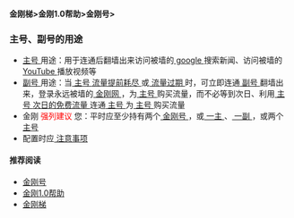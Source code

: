 #### 金刚梯>金刚1.0帮助>金刚号>
### 主号、副号的用途
- [ 主号 ](https://github.com/a2zitpro/web/blob/master/mainkkid.md)用途：用于连通后翻墙出来访问被墙的[ google ](https://google.com)搜索新闻、访问被墙的[ YouTube ](https://youtube.com)播放视频等
- [ 副号 ](https://github.com/a2zitpro/web/blob/master/auxiliarykkid.md)用途：当[ 主号 ](https://github.com/a2zitpro/web/blob/master/mainkkid.md)[ 流量提前耗尽 ](https://a2zitpro.github.io/web/kkdatatrafficisexhaustedearly)或[ 流量过期 ](https://a2zitpro.github.io/web/kkdatatrafficexpired)时，可立即连通[ 副号 ](https://a2zitpro.github.io/web/auxiliarykkid)翻墙出来，登录永远被墙的[ 金刚网 ](https://a2zitpro.github.io/web/kksitecn)，为[ 主号 ](https://a2zitpro.github.io/web/mainkkid)购买流量，而不必等到次日、利用[ 主号 ](https://a2zitpro.github.io/web/mainkkid)[ 次日的免费流量 ](https://a2zitpro.github.io/web/免费流量)连通[ 主号 ](https://a2zitpro.github.io/web/mainkkid)为[ 主号 ](https://a2zitpro.github.io/web/mainkkid)购买流量
- 金刚<font color="Red"> 强列建议 </font>您：平时应至少持有两个[ 金刚号 ](https://a2zitpro.github.io/web/kkid)，或[ 一主 ](https://a2zitpro.github.io/web/mainkkid)、[ 一副 ](https://a2zitpro.github.io/web/auxiliarykkid)，或两个[ 主号 ](https://a2zitpro.github.io/web/mainkkid)
- 配置时应[ 注意事项 ](https://a2zitpro.github.io/web/configurationconsiderations)

#### 推荐阅读

- [金刚号](https://a2zitpro.github.io/web/list_kkid)
- [金刚1.0帮助](https://a2zitpro.github.io/web/list_helpkkvpn1.0)
- [金刚梯](https://a2zitpro.github.io/web/dlb)
